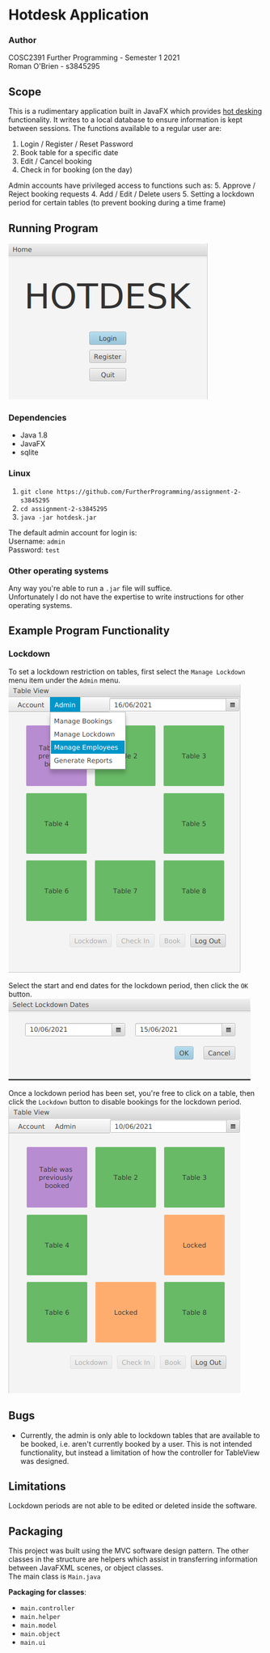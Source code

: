 # Hotdesk Application

### Author
COSC2391 Further Programming - Semester 1 2021  
Roman O'Brien - s3845295

## Scope
This is a rudimentary application built in JavaFX which provides [hot desking](https://en.wikipedia.org/wiki/Hot_desking) functionality. It writes to a local database to ensure information is kept between sessions. The functions available to a regular user are:
1. Login / Register / Reset Password
2. Book table for a specific date
3. Edit / Cancel booking
4. Check in for booking (on the day)

Admin accounts have privileged access to functions such as:
5. Approve / Reject booking requests
4. Add / Edit / Delete users
5. Setting a lockdown period for certain tables (to prevent booking during a time frame)

## Running Program
![Hotdesk Homepage](https://github.com/FurtherProgramming/assignment-2-s3845295/blob/main/Images/homepage.png)
### Dependencies
- Java 1.8
- JavaFX 
- sqlite

### Linux

1. `git clone https://github.com/FurtherProgramming/assignment-2-s3845295`   
2. `cd assignment-2-s3845295`  
3. `java -jar hotdesk.jar`

The default admin account for login is:  
Username: `admin`  
Password: `test`

### Other operating systems
Any way you're able to run a `.jar` file will suffice.  
Unfortunately I do not have the expertise to write instructions for other operating systems.

## Example Program Functionality
### Lockdown
To set a lockdown restriction on tables, first select the `Manage Lockdown` menu item under the `Admin` menu.  
![Lockdown Menu Item](https://github.com/FurtherProgramming/assignment-2-s3845295/blob/main/Images/lockdownMenuItem.png)

Select the start and end dates for the lockdown period, then click the `OK` button.  
![Lockdown Date Selection](https://github.com/FurtherProgramming/assignment-2-s3845295/blob/main/Images/lockdownDateSelection.png)  

Once a lockdown period has been set, you're free to click on a table, then click the `Lockdown` button to disable bookings for the lockdown period.  
![Lockdown Table](https://github.com/FurtherProgramming/assignment-2-s3845295/blob/main/Images/lockdownTable.png)

## Bugs
- Currently, the admin is only able to lockdown tables that are available to be booked, i.e. aren't currently booked by a user. This is not intended functionality, but instead a limitation of how the controller for TableView was designed. 

## Limitations
Lockdown periods are not able to be edited or deleted inside the software.

## Packaging
This project was built using the MVC software design pattern. The other classes in the structure are helpers which assist in transferring information between JavaFXML scenes, or object classes.  
The main class is `Main.java`  

__Packaging for classes__:
- `main.controller`
- `main.helper`
- `main.model`
- `main.object`  
- `main.ui`
